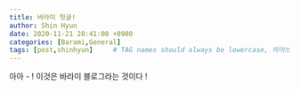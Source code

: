 ```yaml
---
title: 바라미 첫글!
author: Shin Hyun
date: 2020-11-21 20:41:00 +0900
categories: [Barami,General]
tags: [post,shinhyun]     # TAG names should always be lowercase, 띄어쓰기도 금지
---
```


아아 - ! 이것은 바라미 블로그라는 것이다 ! 
